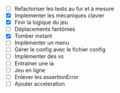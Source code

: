 * [ ] Refactoriser les tests au fur et à mesure
* [x] Implementer les mécaniques clavier
* [x] Finir la logique du jeu
* [ ] Déplacements fantômes
* [x] Tomber instant
* [ ] Implémenter un menu
* [ ] Gérer le config avec le fichier config
* [ ] Implémenter des vs 
* [ ] Entrainer une ia
* [ ] Jeu en ligne
* [ ] Enlever les assertionError
* [ ] Ajouter acceleration